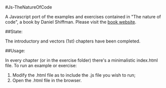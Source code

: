 #Js-TheNatureOfCode

A Javascript port of the examples and exercises contained in "The nature of code", a book by Daniel Shiffman. 
Please visit the [book website](http://natureofcode.com/book).

##State:

The introductory and vectors (1st) chapters have been completed.

##Usage:

In every chapter (or in the exercise folder) there's a minimalistic index.html file. 
To run an example or exercise: 
  1. Modify the .html file as to include the .js file you wish to run;
  2. Open the .html file in the browser.
